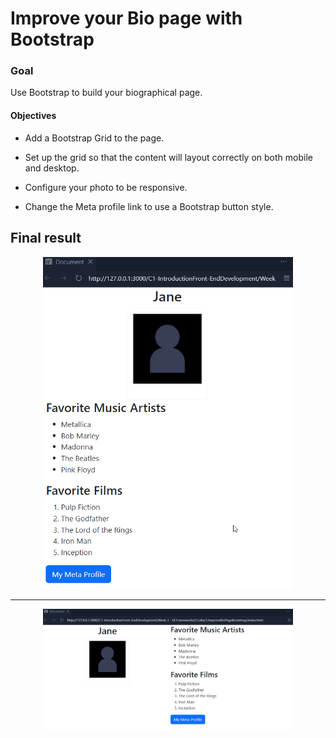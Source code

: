 # Improve your Bio page with Bootstrap

### Goal
Use Bootstrap to build your biographical page.

#### Objectives
- Add a Bootstrap Grid to the page.

- Set up the grid so that the content will layout correctly on both mobile and desktop.

- Configure your photo to be responsive.

- Change the Meta profile link to use a Bootstrap button style.
## Final result

<div align="center">
  <img src="./result1.png" width="400" alt="Final Result">
</div>
<hr>

<div align="center">
  <img src="./result2.png" width="400" alt="Final Result">
</div>